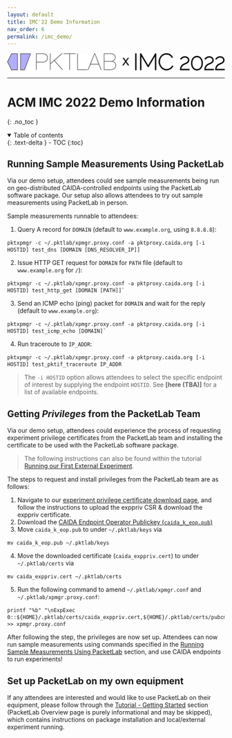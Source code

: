 ```yaml
---
layout: default
title: IMC'22 Demo Information
nav_order: 6
permalink: /imc_demo/
---
```


![PKTLABxIMC](/assets/images/pktlab_logo_imc.png)

---

# ACM IMC 2022 Demo Information
{: .no_toc }

<details open markdown="block">
  <summary>
    Table of contents
  </summary>
  {: .text-delta }
- TOC
{:toc}
</details>

## Running Sample Measurements Using PacketLab
Via our demo setup, attendees could see sample measurements being run on geo-distributed CAIDA-controlled endpoints using the PacketLab software package. Our setup also allows attendees to try out sample measurements using PacketLab in person.

Sample measurements runnable to attendees:
1. Query A record for `DOMAIN` (default to `www.example.org`, using `8.8.8.8`):
```
pktxpmgr -c ~/.pktlab/xpmgr.proxy.conf -a pktproxy.caida.org [-i HOSTID] test_dns [DOMAIN [DNS_RESOLVER_IP]]
```
2. Issue HTTP GET request for `DOMAIN` for `PATH` file (default to `www.example.org` for `/`):
```
pktxpmgr -c ~/.pktlab/xpmgr.proxy.conf -a pktproxy.caida.org [-i HOSTID] test_http_get [DOMAIN [PATH]]`
```
3. Send an ICMP echo (ping) packet for `DOMAIN` and wait for the reply (default to `www.example.org`):
```
pktxpmgr -c ~/.pktlab/xpmgr.proxy.conf -a pktproxy.caida.org [-i HOSTID] test_icmp_echo [DOMAIN]`
```
4. Run traceroute to `IP_ADDR`:
```
pktxpmgr -c ~/.pktlab/xpmgr.proxy.conf -a pktproxy.caida.org [-i HOSTID] test_pktif_traceroute IP_ADDR
```
> The `-i HOSTID` option allows attendees to select the specific endpoint of interest by supplying the endpoint `HOSTID`. See **[here (TBA)]** for a list of available endpoints.

## Getting *Privileges* from the PacketLab Team
Via our demo setup, attendees could experience the process of requesting experiment privilege certificates from the PacketLab team and installing the certificate to be used with the PacketLab software package.
> The following instructions can also be found within the tutorial [Running our First External Experiment](/tutorial/first_run_external).

The steps to request and install privileges from the PacketLab team are as follows:
1. Navigate to our [experiment privilege certificate download page](http://riverrun.sprai.org:5000/), and follow the instructions to upload the exppriv CSR & download the exppriv certificate.
2. Download the [CAIDA Endpoint Operator Publickey (`caida_k_eop.pub`)](/assets/caida_k_eop.pub)
3. Move `caida_k_eop.pub` to under `~/.pktlab/keys` via
```
mv caida_k_eop.pub ~/.pktlab/keys
```
4. Move the downloaded certificate (`caida_exppriv.cert`) to under `~/.pktlab/certs` via
```
mv caida_exppriv.cert ~/.pktlab/certs
```
5. Run the following command to amend `~/.pktlab/xpmgr.conf` and `~/.pktlab/xpmgr.proxy.conf`:
```
printf "%b" "\nExpExec 0::${HOME}/.pktlab/certs/caida_exppriv.cert,${HOME}/.pktlab/certs/pubcmd_exper_xc.cert:${HOME}/.pktlab/keys/caida_k_eop.pub::\n" >> xpmgr.proxy.conf
```

After following the step, the privileges are now set up. Attendees can now run sample measurements using commands specified in the [Running Sample Measurements Using PacketLab](#running-sample-measurements-using-packetlab) section, and use CAIDA endpoints to run experiments!

## Set up PacketLab on my own equipment
If any attendees are interested and would like to use PacketLab on their equipment, please follow through the [Tutorial - Getting Started](/tutorial#getting-started) section (PacketLab Overview page is purely informational and may be skipped), which contains instructions on package installation and local/external experiment running.